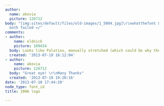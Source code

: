 ```yaml
---
author:
  name: akovia
  picture: 126712
body: "[img:sites/default/files/old-images/1_5004.jpg]\r\nwhatthefont & whatfontis
  both failed =/"
comments:
- author:
    name: oldnick
    picture: 109434
  body: Looks like Palatino, manually stretched (which could be why the IDs failed)...
  created: '2013-07-10 18:12:04'
- author:
    name: akovia
    picture: 126712
  body: "Great eye! \r\nMany Thanks"
  created: '2013-07-10 19:20:16'
date: '2013-07-10 17:44:20'
node_type: font_id
title: 2006 logo

---
```

